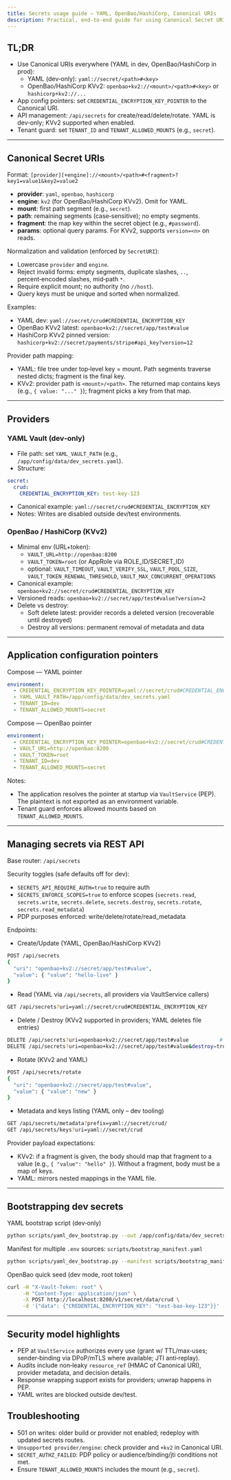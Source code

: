 ```yaml
---
title: Secrets usage guide — YAML, OpenBao/HashiCorp, Canonical URIs
description: Practical, end‑to‑end guide for using Canonical Secret URIs across YAML (dev) and OpenBao/HashiCorp KVv2 (prod) with app config pointers and REST API examples.
---
```


## TL;DR
- Use Canonical URIs everywhere (YAML in dev, OpenBao/HashiCorp in prod):
  - YAML (dev‑only): `yaml://secret/<path>#<key>`
  - OpenBao/HashiCorp KVv2: `openbao+kv2://<mount>/<path>#<key>` or `hashicorp+kv2://...`
- App config pointers: set `CREDENTIAL_ENCRYPTION_KEY_POINTER` to the Canonical URI.
- API management: `/api/secrets` for create/read/delete/rotate. YAML is dev‑only; KVv2 supported when enabled.
- Tenant guard: set `TENANT_ID` and `TENANT_ALLOWED_MOUNTS` (e.g., `secret`).

---

## Canonical Secret URIs

Format: `[provider][+engine]://<mount>/<path>#<fragment>?key1=value1&key2=value2`

- **provider**: `yaml`, `openbao`, `hashicorp`
- **engine**: `kv2` (for OpenBao/HashiCorp KVv2). Omit for YAML.
- **mount**: first path segment (e.g., `secret`).
- **path**: remaining segments (case‑sensitive); no empty segments.
- **fragment**: the map key within the secret object (e.g., `#password`).
- **params**: optional query params. For KVv2, supports `version=<n>` on reads.

Normalization and validation (enforced by `SecretURI`):
- Lowercase `provider` and `engine`.
- Reject invalid forms: empty segments, duplicate slashes, `..`, percent‑encoded slashes, mid‑path `*`.
- Require explicit mount; no authority (no `//host`).
- Query keys must be unique and sorted when normalized.

Examples:
- YAML dev: `yaml://secret/crud#CREDENTIAL_ENCRYPTION_KEY`
- OpenBao KVv2 latest: `openbao+kv2://secret/app/test#value`
- HashiCorp KVv2 pinned version: `hashicorp+kv2://secret/payments/stripe#api_key?version=12`

Provider path mapping:
- YAML: file tree under top‑level key = mount. Path segments traverse nested dicts; fragment is the final key.
- KVv2: provider path is `<mount>/<path>`. The returned map contains keys (e.g., `{ value: "..." }`); fragment picks a key from that map.

---

## Providers

### YAML Vault (dev‑only)
- File path: set `YAML_VAULT_PATH` (e.g., `/app/config/data/dev_secrets.yaml`).
- Structure:
```yaml
secret:
  crud:
    CREDENTIAL_ENCRYPTION_KEY: test-key-123
```
- Canonical example: `yaml://secret/crud#CREDENTIAL_ENCRYPTION_KEY`
- Notes: Writes are disabled outside dev/test environments.

### OpenBao / HashiCorp (KVv2)
- Minimal env (URL+token):
  - `VAULT_URL=http://openbao:8200`
  - `VAULT_TOKEN=root` (or AppRole via ROLE_ID/SECRET_ID)
  - optional: `VAULT_TIMEOUT`, `VAULT_VERIFY_SSL`, `VAULT_POOL_SIZE`, `VAULT_TOKEN_RENEWAL_THRESHOLD`, `VAULT_MAX_CONCURRENT_OPERATIONS`
- Canonical example: `openbao+kv2://secret/crud#CREDENTIAL_ENCRYPTION_KEY`
- Versioned reads: `openbao+kv2://secret/app/test#value?version=2`
- Delete vs destroy:
  - Soft delete latest: provider records a deleted version (recoverable until destroyed)
  - Destroy all versions: permanent removal of metadata and data

---

## Application configuration pointers

Compose — YAML pointer
```yaml
environment:
  - CREDENTIAL_ENCRYPTION_KEY_POINTER=yaml://secret/crud#CREDENTIAL_ENCRYPTION_KEY
  - YAML_VAULT_PATH=/app/config/data/dev_secrets.yaml
  - TENANT_ID=dev
  - TENANT_ALLOWED_MOUNTS=secret
```

Compose — OpenBao pointer
```yaml
environment:
  - CREDENTIAL_ENCRYPTION_KEY_POINTER=openbao+kv2://secret/crud#CREDENTIAL_ENCRYPTION_KEY
  - VAULT_URL=http://openbao:8200
  - VAULT_TOKEN=root
  - TENANT_ID=dev
  - TENANT_ALLOWED_MOUNTS=secret
```

Notes:
- The application resolves the pointer at startup via `VaultService` (PEP). The plaintext is not exported as an environment variable.
- Tenant guard enforces allowed mounts based on `TENANT_ALLOWED_MOUNTS`.

---

## Managing secrets via REST API

Base router: `/api/secrets`

Security toggles (safe defaults off for dev):
- `SECRETS_API_REQUIRE_AUTH=true` to require auth
- `SECRETS_ENFORCE_SCOPES=true` to enforce scopes (`secrets.read`, `secrets.write`, `secrets.delete`, `secrets.destroy`, `secrets.rotate`, `secrets.read_metadata`)
- PDP purposes enforced: write/delete/rotate/read_metadata

Endpoints:
- Create/Update (YAML, OpenBao/HashiCorp KVv2)
```bash
POST /api/secrets
{
  "uri": "openbao+kv2://secret/app/test#value",
  "value": { "value": "hello-live" }
}
```

- Read (YAML via `/api/secrets`, all providers via VaultService callers)
```bash
GET /api/secrets?uri=yaml://secret/crud#CREDENTIAL_ENCRYPTION_KEY
```

- Delete / Destroy (KVv2 supported in providers; YAML deletes file entries)
```bash
DELETE /api/secrets?uri=openbao+kv2://secret/app/test#value          # soft
DELETE /api/secrets?uri=openbao+kv2://secret/app/test#value&destroy=true  # hard
```

- Rotate (KVv2 and YAML)
```bash
POST /api/secrets/rotate
{
  "uri": "openbao+kv2://secret/app/test#value",
  "value": { "value": "new" }
}
```

- Metadata and keys listing (YAML only – dev tooling)
```bash
GET /api/secrets/metadata?prefix=yaml://secret/crud/
GET /api/secrets/keys?uri=yaml://secret/crud
```

Provider payload expectations:
- KVv2: if a fragment is given, the body should map that fragment to a value (e.g., `{ "value": "hello" }`). Without a fragment, body must be a map of keys.
- YAML: mirrors nested mappings in the YAML file.

---

## Bootstrapping dev secrets

YAML bootstrap script (dev‑only)
```bash
python scripts/yaml_dev_bootstrap.py --out /app/config/data/dev_secrets.yaml --mount secret --prefix crud --include "CREDENTIAL_ENCRYPTION_KEY"
```

Manifest for multiple `.env` sources: `scripts/bootstrap_manifest.yaml`
```bash
python scripts/yaml_dev_bootstrap.py --manifest scripts/bootstrap_manifest.yaml --out /app/config/data/dev_secrets.yaml --mount secret --clear
```

OpenBao quick seed (dev mode, root token)
```bash
curl -H "X-Vault-Token: root" \
     -H "Content-Type: application/json" \
     -X POST http://localhost:8200/v1/secret/data/crud \
     -d '{"data": {"CREDENTIAL_ENCRYPTION_KEY": "test-bao-key-123"}}'
```

---

## Security model highlights
- PEP at `VaultService` authorizes every use (grant w/ TTL/max‑uses; sender‑binding via DPoP/mTLS where available; JTI anti‑replay).
- Audits include non‑leaky `resource_ref` (HMAC of Canonical URI), provider metadata, and decision details.
- Response wrapping support exists for providers; unwrap happens in PEP.
- YAML writes are blocked outside dev/test.

## Troubleshooting
- 501 on writes: older build or provider not enabled; redeploy with updated secrets routes.
- `Unsupported provider/engine`: check provider and `+kv2` in Canonical URI.
- `SECRET_AUTHZ_FAILED`: PDP policy or audience/binding/jti conditions not met.
- Ensure `TENANT_ALLOWED_MOUNTS` includes the mount (e.g., `secret`).


